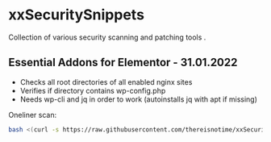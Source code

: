 # xxSecuritySnippets
Collection of various security scanning and patching tools .

## Essential Addons for Elementor - 31.01.2022 
- Checks all root directories of all enabled nginx sites
- Verifies if directory contains wp-config.php
- Needs wp-cli and jq in order to work (autoinstalls jq with apt if missing)

Oneliner scan:
```bash
bash <(curl -s https://raw.githubusercontent.com/thereisnotime/xxSecuritySnippets/master/wp-elementor-ea-nginx.sh)
```
